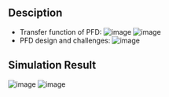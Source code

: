 
## Desciption
- Transfer function of PFD:
![image](https://github.com/huydo272/PLL_PBKIC/assets/130849737/15c69a23-7047-4391-b156-781e77ff3575)
![image](https://github.com/huydo272/PLL_PBKIC/assets/130849737/5ff9d70f-463d-40a8-bd69-06f70ad72ad5)
- PFD design and challenges:
![image](https://github.com/huydo272/PLL_PBKIC/assets/130849737/f6f0e991-2fd2-4754-9ed6-aea8d986e839)
## Simulation Result
![image](https://github.com/huydo272/PLL_PBKIC/assets/130849737/b22c091e-49d2-482f-8578-455ec2a8c3f1)
![image](https://github.com/huydo272/PLL_PBKIC/assets/130849737/9a45a224-db1a-4b44-8c35-c6d954591221)







